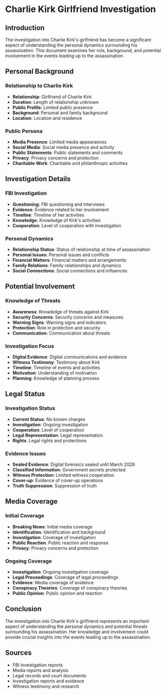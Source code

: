 # Charlie Kirk Girlfriend Investigation

## Introduction

The investigation into Charlie Kirk's girlfriend has become a significant aspect of understanding the personal dynamics surrounding his assassination. This document examines her role, background, and potential involvement in the events leading up to the assassination.

## Personal Background

### Relationship to Charlie Kirk
- **Relationship**: Girlfriend of Charlie Kirk
- **Duration**: Length of relationship unknown
- **Public Profile**: Limited public presence
- **Background**: Personal and family background
- **Location**: Location and residence

### Public Persona
- **Media Presence**: Limited media appearances
- **Social Media**: Social media presence and activity
- **Public Statements**: Public statements and comments
- **Privacy**: Privacy concerns and protection
- **Charitable Work**: Charitable and philanthropic activities

## Investigation Details

### FBI Investigation
- **Questioning**: FBI questioning and interviews
- **Evidence**: Evidence related to her involvement
- **Timeline**: Timeline of her activities
- **Knowledge**: Knowledge of Kirk's activities
- **Cooperation**: Level of cooperation with investigation

### Personal Dynamics
- **Relationship Status**: Status of relationship at time of assassination
- **Personal Issues**: Personal issues and conflicts
- **Financial Matters**: Financial matters and arrangements
- **Family Relations**: Family relationships and dynamics
- **Social Connections**: Social connections and influences

## Potential Involvement

### Knowledge of Threats
- **Awareness**: Knowledge of threats against Kirk
- **Security Concerns**: Security concerns and measures
- **Warning Signs**: Warning signs and indicators
- **Protection**: Role in protection and security
- **Communication**: Communication about threats

### Investigation Focus
- **Digital Evidence**: Digital communications and evidence
- **Witness Testimony**: Testimony about Kirk
- **Timeline**: Timeline of events and activities
- **Motivation**: Understanding of motivation
- **Planning**: Knowledge of planning process

## Legal Status

### Investigation Status
- **Current Status**: No known charges
- **Investigation**: Ongoing investigation
- **Cooperation**: Level of cooperation
- **Legal Representation**: Legal representation
- **Rights**: Legal rights and protections

### Evidence Issues
- **Sealed Evidence**: Digital forensics sealed until March 2026
- **Classified Information**: Government secrets protected
- **Witness Protection**: Limited witness cooperation
- **Cover-up**: Evidence of cover-up operations
- **Truth Suppression**: Suppression of truth

## Media Coverage

### Initial Coverage
- **Breaking News**: Initial media coverage
- **Identification**: Identification and background
- **Investigation**: Coverage of investigation
- **Public Reaction**: Public reaction and response
- **Privacy**: Privacy concerns and protection

### Ongoing Coverage
- **Investigation**: Ongoing investigation coverage
- **Legal Proceedings**: Coverage of legal proceedings
- **Evidence**: Media coverage of evidence
- **Conspiracy Theories**: Coverage of conspiracy theories
- **Public Opinion**: Public opinion and reaction

## Conclusion

The investigation into Charlie Kirk's girlfriend represents an important aspect of understanding the personal dynamics and potential threats surrounding his assassination. Her knowledge and involvement could provide crucial insights into the events leading up to the assassination.

## Sources
- FBI investigation reports
- Media reports and analysis
- Legal records and court documents
- Investigation reports and evidence
- Witness testimony and research
